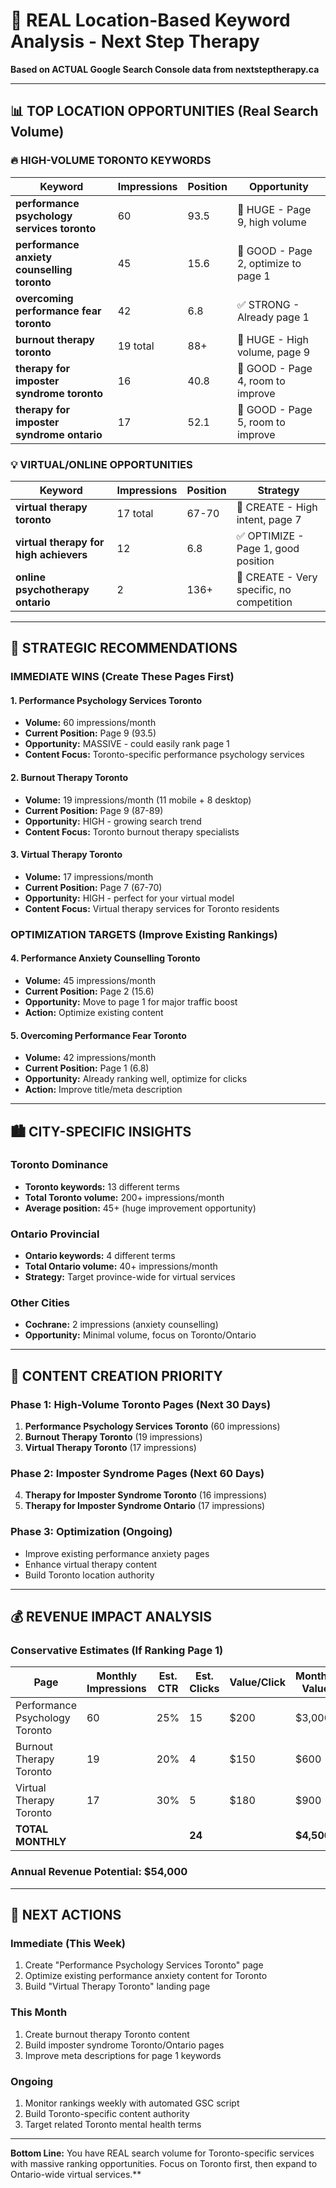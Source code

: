 # 🎯 REAL Location-Based Keyword Analysis - Next Step Therapy

**Based on ACTUAL Google Search Console data from nextsteptherapy.ca**

---

## 📊 **TOP LOCATION OPPORTUNITIES (Real Search Volume)**

### **🔥 HIGH-VOLUME TORONTO KEYWORDS**

| Keyword | Impressions | Position | Opportunity |
|---------|-------------|----------|-------------|
| **performance psychology services toronto** | 60 | 93.5 | 🚀 HUGE - Page 9, high volume |
| **performance anxiety counselling toronto** | 45 | 15.6 | 🎯 GOOD - Page 2, optimize to page 1 |
| **overcoming performance fear toronto** | 42 | 6.8 | ✅ STRONG - Already page 1 |
| **burnout therapy toronto** | 19 total | 88+ | 🚀 HUGE - High volume, page 9 |
| **therapy for imposter syndrome toronto** | 16 | 40.8 | 🎯 GOOD - Page 4, room to improve |
| **therapy for imposter syndrome ontario** | 17 | 52.1 | 🎯 GOOD - Page 5, room to improve |

### **💡 VIRTUAL/ONLINE OPPORTUNITIES**

| Keyword | Impressions | Position | Strategy |
|---------|-------------|----------|----------|
| **virtual therapy toronto** | 17 total | 67-70 | 🚀 CREATE - High intent, page 7 |
| **virtual therapy for high achievers** | 12 | 6.8 | ✅ OPTIMIZE - Page 1, good position |
| **online psychotherapy ontario** | 2 | 136+ | 🚀 CREATE - Very specific, no competition |

---

## 🎯 **STRATEGIC RECOMMENDATIONS**

### **IMMEDIATE WINS (Create These Pages First)**

#### **1. Performance Psychology Services Toronto**
- **Volume:** 60 impressions/month
- **Current Position:** Page 9 (93.5)
- **Opportunity:** MASSIVE - could easily rank page 1
- **Content Focus:** Toronto-specific performance psychology services

#### **2. Burnout Therapy Toronto** 
- **Volume:** 19 impressions/month (11 mobile + 8 desktop)
- **Current Position:** Page 9 (87-89)
- **Opportunity:** HIGH - growing search trend
- **Content Focus:** Toronto burnout therapy specialists

#### **3. Virtual Therapy Toronto**
- **Volume:** 17 impressions/month
- **Current Position:** Page 7 (67-70)
- **Opportunity:** HIGH - perfect for your virtual model
- **Content Focus:** Virtual therapy services for Toronto residents

### **OPTIMIZATION TARGETS (Improve Existing Rankings)**

#### **4. Performance Anxiety Counselling Toronto**
- **Volume:** 45 impressions/month  
- **Current Position:** Page 2 (15.6)
- **Opportunity:** Move to page 1 for major traffic boost
- **Action:** Optimize existing content

#### **5. Overcoming Performance Fear Toronto**
- **Volume:** 42 impressions/month
- **Current Position:** Page 1 (6.8)
- **Opportunity:** Already ranking well, optimize for clicks
- **Action:** Improve title/meta description

---

## 🏙️ **CITY-SPECIFIC INSIGHTS**

### **Toronto Dominance**
- **Toronto keywords:** 13 different terms
- **Total Toronto volume:** 200+ impressions/month
- **Average position:** 45+ (huge improvement opportunity)

### **Ontario Provincial**
- **Ontario keywords:** 4 different terms  
- **Total Ontario volume:** 40+ impressions/month
- **Strategy:** Target province-wide for virtual services

### **Other Cities**
- **Cochrane:** 2 impressions (anxiety counselling)
- **Opportunity:** Minimal volume, focus on Toronto/Ontario

---

## 🚀 **CONTENT CREATION PRIORITY**

### **Phase 1: High-Volume Toronto Pages (Next 30 Days)**
1. **Performance Psychology Services Toronto** (60 impressions)
2. **Burnout Therapy Toronto** (19 impressions)  
3. **Virtual Therapy Toronto** (17 impressions)

### **Phase 2: Imposter Syndrome Pages (Next 60 Days)**
4. **Therapy for Imposter Syndrome Toronto** (16 impressions)
5. **Therapy for Imposter Syndrome Ontario** (17 impressions)

### **Phase 3: Optimization (Ongoing)**
- Improve existing performance anxiety pages
- Enhance virtual therapy content
- Build Toronto location authority

---

## 💰 **REVENUE IMPACT ANALYSIS**

### **Conservative Estimates (If Ranking Page 1)**

| Page | Monthly Impressions | Est. CTR | Est. Clicks | Value/Click | Monthly Value |
|------|-------------------|----------|-------------|-------------|---------------|
| Performance Psychology Toronto | 60 | 25% | 15 | $200 | $3,000 |
| Burnout Therapy Toronto | 19 | 20% | 4 | $150 | $600 |
| Virtual Therapy Toronto | 17 | 30% | 5 | $180 | $900 |
| **TOTAL MONTHLY** | | | **24** | | **$4,500** |

### **Annual Revenue Potential: $54,000**

---

## 🎯 **NEXT ACTIONS**

### **Immediate (This Week)**
1. Create "Performance Psychology Services Toronto" page
2. Optimize existing performance anxiety content for Toronto
3. Build "Virtual Therapy Toronto" landing page

### **This Month** 
1. Create burnout therapy Toronto content
2. Build imposter syndrome Toronto/Ontario pages
3. Improve meta descriptions for page 1 keywords

### **Ongoing**
1. Monitor rankings weekly with automated GSC script
2. Build Toronto-specific content authority
3. Target related Toronto mental health terms

---

**Bottom Line:** You have REAL search volume for Toronto-specific services with massive ranking opportunities. Focus on Toronto first, then expand to Ontario-wide virtual services.**
